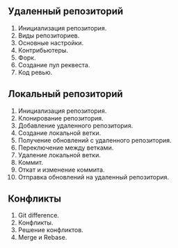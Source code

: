## Удаленный репозиторий

1. Инициализация репозитория.
2. Виды репозиториев.
3. Основные настройки.
4. Контрибьютеры.
5. Форк.
6. Создание пул реквеста.
7. Код ревью.

## Локальный репозиторий

1. Инициализация репозитория.
2. Клонирование репозитория.
3. Добавление удаленного репозитория.
4. Создание локальной ветки.
5. Получение обновлений с удаленного репозитория.
6. Переключение между ветками.
7. Удаление локальной ветки.
8. Коммит.
9. Откат и изменение коммита.
10. Отправка обновлений на удаленный репозитория.

## Конфликты

1. Git difference.
2. Конфликты.
3. Решение конфликтов.
4. Merge и Rebase.

